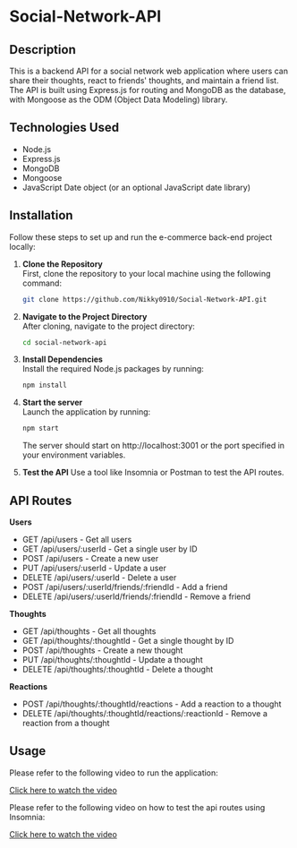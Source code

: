 # Social-Network-API

## Description

This is a backend API for a social network web application where users can share their thoughts, react to friends' thoughts, and maintain a friend list. The API is built using Express.js for routing and MongoDB as the database, with Mongoose as the ODM (Object Data Modeling) library.

## Technologies Used

- Node.js
- Express.js
- MongoDB
- Mongoose
- JavaScript Date object (or an optional JavaScript date library)

## Installation

Follow these steps to set up and run the e-commerce back-end project locally:

1. **Clone the Repository**  
   First, clone the repository to your local machine using the following command:

   ```bash
   git clone https://github.com/Nikky0910/Social-Network-API.git
    ```
2. **Navigate to the Project Directory**  
   After cloning, navigate to the project directory:

   ```bash
   cd social-network-api
    ```
3. **Install Dependencies**  
    Install the required Node.js packages by running:

   ```bash
   npm install
    ```
6. **Start the server**  
   Launch the application by running:

   ```bash
   npm start
    ```
    The server should start on  http://localhost:3001 or the port specified in your environment variables.

7. **Test the API**
   Use a tool like Insomnia or Postman to test the API routes.

## API Routes

**Users**

- GET /api/users - Get all users
- GET /api/users/:userId - Get a single user by ID
- POST /api/users - Create a new user
- PUT /api/users/:userId - Update a user
- DELETE /api/users/:userId - Delete a user
- POST /api/users/:userId/friends/:friendId - Add a friend
- DELETE /api/users/:userId/friends/:friendId - Remove a friend

**Thoughts**

- GET /api/thoughts - Get all thoughts
- GET /api/thoughts/:thoughtId - Get a single thought by ID
- POST /api/thoughts - Create a new thought
- PUT /api/thoughts/:thoughtId - Update a thought
- DELETE /api/thoughts/:thoughtId - Delete a thought

**Reactions**

- POST /api/thoughts/:thoughtId/reactions - Add a reaction to a thought
- DELETE /api/thoughts/:thoughtId/reactions/:reactionId - Remove a reaction from a thought

## Usage

Please refer to the following video to run the application:

<a href = "https://drive.google.com/file/d/1gg98Gk7z6wYrr9PCC6o48PoUtPlOJL2D/view?usp=drive_link"> Click here to watch the video</a>

Please refer to the following video on how to test the api routes using Insomnia: 

<a href = "https://drive.google.com/file/d/1zY1RC2hRNI8l9cxjpruehJjwOwx08Rzc/view?usp=drive_link"> Click here to watch the video</a>